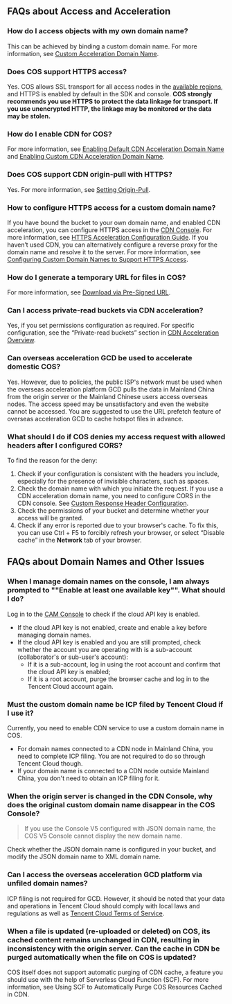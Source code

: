 ## FAQs about Access and Acceleration

### How do I access objects with my own domain name?

This can be achieved by binding a custom domain name. For more information, see [Custom Acceleration Domain Name](https://intl.cloud.tencent.com/document/product/436/31506).

### Does COS support HTTPS access?

Yes. COS allows SSL transport for all access nodes in the [available regions](https://intl.cloud.tencent.com/document/product/436/6224), and HTTPS is enabled by default in the SDK and console. **COS strongly recommends you use HTTPS to protect the data linkage for transport. If you use unencrypted HTTP, the linkage may be monitored or the data may be stolen.**

### How do I enable CDN for COS?

For more information, see [Enabling Default CDN Acceleration Domain Name](https://intl.cloud.tencent.com/document/product/436/31505) and [Enabling Custom CDN Acceleration Domain Name](https://intl.cloud.tencent.com/document/product/436/31506).

### Does COS support CDN origin-pull with HTTPS?

Yes. For more information, see [Setting Origin-Pull](https://intl.cloud.tencent.com/document/product/436/31508).

### How to configure HTTPS access for a custom domain name?

If you have bound the bucket to your own domain name, and enabled CDN acceleration, you can configure HTTPS access in the [CDN Console](https://console.cloud.tencent.com/cdn). For more information, see [HTTPS Acceleration Configuration Guide](https://intl.cloud.tencent.com/document/product/228/35213).
If you haven’t used CDN, you can alternatively configure a reverse proxy for the domain name and resolve it to the server. For more information, see [Configuring Custom Domain Names to Support HTTPS Access](https://intl.cloud.tencent.com/document/product/436/11142).

### How do I generate a temporary URL for files in COS?

For more information, see [Download via Pre-Signed URL](https://intl.cloud.tencent.com/document/product/436/14116).

### Can I access private-read buckets via CDN acceleration?

Yes, if you set permissions configuration as required. For specific configuration, see the “Private-read buckets” section in [CDN Acceleration Overview](https://intl.cloud.tencent.com/document/product/436/18669).

### Can overseas acceleration GCD be used to accelerate domestic COS?

Yes. However, due to policies, the public ISP's network must be used when the overseas acceleration platform GCD pulls the data in Mainland China from the origin server or the Mainland Chinese users access overseas nodes. The access speed may be unsatisfactory and even the website cannot be accessed. You are suggested to use the URL prefetch feature of overseas acceleration GCD to cache hotspot files in advance.


### What should I do if COS denies my access request with allowed headers after I configured CORS?

To find the reason for the deny:
1. Check if your configuration is consistent with the headers you include, especially for the presence of invisible characters, such as spaces.
2. Check the domain name with which you initiate the request. If you use a CDN acceleration domain name, you need to configure CORS in the CDN console. See [Custom Response Header Configuration](https://intl.cloud.tencent.com/document/product/228/35320).
3. Check the permissions of your bucket and determine whether your access will be granted.
4. Check if any error is reported due to your browser's cache. To fix this, you can use Ctrl + F5 to forcibly refresh your browser, or select “Disable cache” in the **Network** tab of your browser.


## FAQs about Domain Names and Other Issues


### When I manage domain names on the console, I am always prompted to ""Enable at least one available key"". What should I do?

Log in to the [CAM Console](https://console.cloud.tencent.com/cam/capi) to check if the cloud API key is enabled.

- If the cloud API key is not enabled, create and enable a key before managing domain names.
- If the cloud API key is enabled and you are still prompted, check whether the account you are operating with is a sub-account (collaborator's or sub-user's account):
  - If it is a sub-account, log in using the root account and confirm that the cloud API key is enabled;
  - If it is a root account, purge the browser cache and log in to the Tencent Cloud account again.

### Must the custom domain name be ICP filed by Tencent Cloud if I use it?
Currently, you need to enable CDN service to use a custom domain name in COS.

- For domain names connected to a CDN node in Mainland China, you need to complete ICP filing. You are not required to do so through Tencent Cloud though.
- If your domain name is connected to a CDN node outside Mainland China, you don't need to obtain an ICP filing for it.

### When the origin server is changed in the CDN Console, why does the original custom domain name disappear in the COS Console?

>If you use the Console V5 configured with JSON domain name, the COS V5 Console cannot display the new domain name.

Check whether the JSON domain name is configured in your bucket, and modify the JSON domain name to XML domain name.

<a id="gcd"></a>
### Can I access the overseas acceleration GCD platform via unfiled domain names?

ICP filing is not required for GCD. However, it should be noted that your data and operations in Tencent Cloud should comply with local laws and regulations as well as [Tencent Cloud Terms of Service](https://intl.cloud.tencent.com/document/product/301/12905).

### When a file is updated (re-uploaded or deleted) on COS, its cached content remains unchanged in CDN, resulting in inconsistency with the origin server. Can the cache in CDN be purged automatically when the file on COS is updated?

COS itself does not support automatic purging of CDN cache, a feature you should use with the help of Serverless Cloud Function (SCF). For more information, see Using SCF to Automatically Purge COS Resources Cached in CDN.
